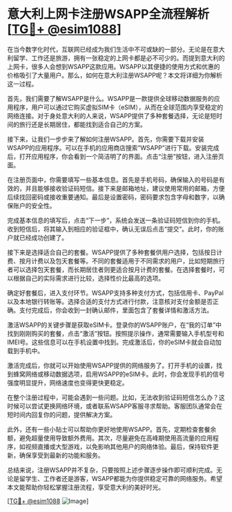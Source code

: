# 意大利上网卡注册WSAPP全流程解析[[TG💪+ @esim1088](https://t.me/s/esim1088)]

在当今数字化时代，互联网已经成为我们生活中不可或缺的一部分。无论是在意大利留学、工作还是旅游，拥有一张稳定的上网卡都是必不可少的。而提到意大利的上网卡，很多人会想到WSAPP这款应用。WSAPP以其便捷的使用方式和优惠的价格吸引了大量用户。那么，如何在意大利注册WSAPP呢？本文将详细为你解析这一过程。

首先，我们需要了解WSAPP是什么。WSAPP是一款提供全球移动数据服务的应用程序，用户可以通过它购买虚拟SIM卡（eSIM），从而在全球范围内享受稳定的网络连接。对于身处意大利的人来说，WSAPP提供了多种套餐选择，无论是短时间的旅行还是长期居住，都能找到适合自己的方案。

接下来，让我们一步步来了解如何注册WSAPP。首先，你需要下载并安装WSAPP的应用程序。可以在手机的应用商店搜索“WSAPP”进行下载。安装完成后，打开应用程序，你会看到一个简洁明了的界面。点击“注册”按钮，进入注册页面。

在注册页面中，你需要填写一些基本信息。首先是手机号码，确保输入的号码是有效的，并且能够接收验证码短信。接下来是邮箱地址，建议使用常用的邮箱，方便后续找回密码或接收重要通知。最后是设置密码，密码要求包含字母和数字，以确保账户的安全性。

完成基本信息的填写后，点击“下一步”，系统会发送一条验证码短信到你的手机。收到短信后，将其输入到相应的验证框中，确认无误后点击“提交”。此时，你的账户就已经成功创建了。

接下来是选择适合自己的套餐。WSAPP提供了多种套餐供用户选择，包括按日计费、按月计费以及包天套餐等。不同的套餐适用于不同需求的用户，比如短期旅行者可以选择包天套餐，而长期居住者则更适合按月计费的套餐。在选择套餐时，可以根据自己的实际需求进行比较，选择性价比最高的选项。

确定好套餐后，进入支付环节。WSAPP支持多种支付方式，包括信用卡、PayPal以及本地银行转账等。选择合适的支付方式进行付款，注意核对支付金额是否正确。支付完成后，你会收到一封确认邮件，里面包含了套餐详情和激活方法。

激活WSAPP的关键步骤是获取eSIM卡。登录你的WSAPP账户，在“我的订单”中找到刚刚购买的套餐，点击“激活”按钮。按照提示操作，通常需要输入手机型号和IMEI号。这些信息可以在手机设置中找到。完成激活后，你的eSIM卡就会自动加载到手机中。

激活完成后，你就可以开始使用WSAPP提供的网络服务了。打开手机的设置，找到蜂窝网络或移动数据选项，启用WSAPP的eSIM卡。此时，你会发现手机的信号强度明显提升，网络速度也变得更快更稳定。

在整个注册过程中，可能会遇到一些问题。比如，无法收到验证码短信怎么办？这时候可以尝试更换网络环境，或者联系WSAPP客服寻求帮助。客服团队通常会在短时间内回复你的问题，提供解决方案。

此外，还有一些小贴士可以帮助你更好地使用WSAPP。首先，定期检查套餐余额，避免超量使用导致额外费用。其次，尽量避免在高峰期使用高流量的应用程序，如视频直播或大型游戏，以免影响其他用户的网络体验。最后，保持软件更新，确保享受到最新的功能和服务。

总结来说，注册WSAPP并不复杂，只要按照上述步骤逐步操作即可顺利完成。无论是留学生、工作者还是游客，WSAPP都能为你提供稳定可靠的网络服务。希望本文能帮助你轻松掌握注册流程，享受意大利的美好时光。

[[TG💪+ @esim1088](https://t.me/s/esim1088) ![Image](https://i.postimg.cc/4NQfJmqS/Snipaste-2025-05-13-00-14-12.png)]